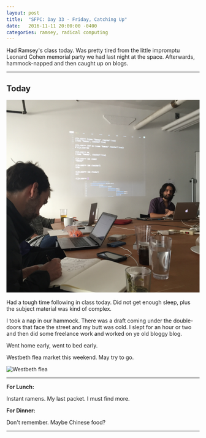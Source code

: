 ```yaml
---
layout: post
title:  "SFPC: Day 33 - Friday, Catching Up"
date:   2016-11-11 20:00:00 -0400
categories: ramsey, radical computing
---
```


Had Ramsey's class today. Was pretty tired from the little impromptu Leonard Cohen memorial party we had last night at the space. Afterwards, hammock-napped and then caught up on blogs.

-----

<h2>Today</h2>

![Ramsey](/images/IMG_5546.JPG)  

Had a tough time following in class today. Did not get enough sleep, plus the subject material was kind of complex.

I took a nap in our hammock. There was a draft coming under the double-doors that face the street and my butt was cold. I slept for an hour or two and then did some freelance work and worked on ye old bloggy blog.

Went home early, went to bed early.

Westbeth flea market this weekend. May try to go.

![Westbeth flea](/images/IMG_5547.JPG)  

-----

**For Lunch:**

Instant ramens. My last packet. I must find more.

**For Dinner:**

Don't remember. Maybe Chinese food?

-----
